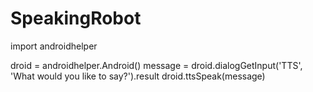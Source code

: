 # SpeakingRobot
import androidhelper

droid = androidhelper.Android()
message = droid.dialogGetInput('TTS', 'What would you like to say?').result
droid.ttsSpeak(message)
